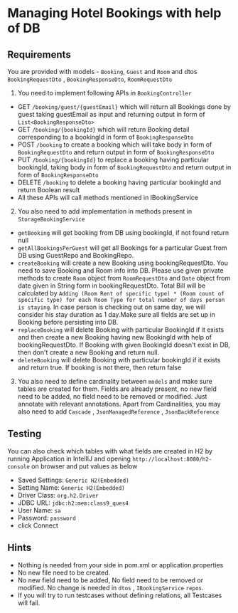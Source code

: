 # Managing Hotel Bookings with help of DB

## Requirements

You are provided with models - `Booking`, `Guest` and `Room`
and dtos `BookingRequestDto` , `BookingResponseDto`, `RoomRequestDto`

1. You need to implement following APIs in `BookingController`
  - GET `/booking/guest/{guestEmail}` which will return all Bookings done by guest taking guestEmail as input and returning output in form of `List<BookingResponseDto>`
  - GET `/booking/{bookingId}` which will return Booking detail corresponding to a bookingId in form of `BookingResponseDto`
  - POST `/booking` to create a booking which will take body in form of `BookingRequestDto` and return output in form of `BookingResponseDto`
  - PUT `/booking/{bookingId}` to replace a booking having particular bookingId, taking body in form of `BookingRequestDto` and return output in form of `BookingResponseDto`
  - DELETE `/booking` to delete a booking having particular bookingId and return Boolean result
  - All these APIs will call methods mentioned in IBookingService
2. You also need to add implementation in methods present in `StorageBookingService`
  - `getBooking` will get booking from DB using bookingId, if not found return null
  - `getAllBookingsPerGuest` will get all Bookings for a particular Guest from DB using GuestRepo and BookingRepo.
  - `createBooking` will create a new Booking using bookingRequestDto. You need to save Booking and Room info into DB. Please use given private methods to create `Room` object from `RoomRequestDto` and `Date` object from date given in String form in bookingRequestDto. Total Bill will be calculated by `Adding (Room Rent of specific type) * (Room count of specific type) for each Room Type for total number of days person is staying`. In case person is checking out on same day, we will consider his stay duration as 1 day.Make sure all fields are set up in Booking before persisting into DB.
  - `replaceBooking` will delete Booking with particular BookingId if it exists and then create a new Booking having new BookingId with help of bookingRequestDto. If Booking with given BookingId doesn't exist in DB, then don't create a new Booking and return null.
  - `deleteBooking` will delete Booking with particular bookingId if it exists and return true. If booking is not there, then return false
3. You also need to define cardinality between  `models` and make sure tables are created for them. Fields are already present, no new field need to be added, no field need to be removed or modified. Just annotate with relevant annotations. Apart from Cardinalities, you may also need to add `Cascade` , `JsonManagedReference` , `JsonBackReference`

## Testing

You can also check which tables with what fields are created in H2 by running Application in IntellIJ and opening  `http://localhost:8080/h2-console` on browser and put values as below
- Saved Settings: `Generic H2(Embedded)`
- Setting Name: `Generic H2(Embedded)`
- Driver Class: `org.h2.Driver`
- JDBC URL: `jdbc:h2:mem:class9_ques4`
- User Name: `sa`
- Password: `password`
- click Connect

## Hints

- Nothing is needed from your side in pom.xml or application.properties
- No new file need to be created.
- No new field need to be added, No field need to be removed or modified. No change is needed in `dtos` , `IBookingService` `repos`.
- If you will try to run testcases without defining relations, all Testcases will fail.